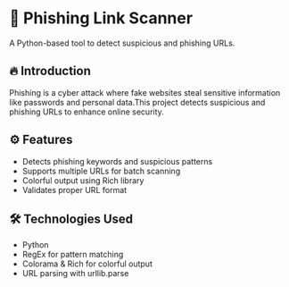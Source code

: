 # 🚀 Phishing Link Scanner
A Python-based tool to detect suspicious and phishing URLs.

## 🔥 Introduction
Phishing is a cyber attack where fake websites steal sensitive information like passwords and personal data.This project detects suspicious and phishing URLs to enhance online security.

## ⚙️ Features
- Detects phishing keywords and suspicious patterns
- Supports multiple URLs for batch scanning
- Colorful output using Rich library
- Validates proper URL format

## 🛠️ Technologies Used
- Python
- RegEx for pattern matching
- Colorama & Rich for colorful output
- URL parsing with urllib.parse

